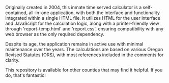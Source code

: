 Originally created in 2004, this inmate time served calculator is a self-contained, all-in-one application, with both the interface and functionality integrated within a single HTML file. 
It utilizes HTML for the user interface and JavaScript for the calculation logic, along with a printer-friendly view through 'report-temp.html' and 'report.css', ensuring compatibility with any web browser as the only required dependency.

Despite its age, the application remains in active use with minimal maintenance over the years. The calculations are based on various Oregon Revised Statutes (ORS), with most references included in the comments for clarity.

This repository is available for other counties that may find it helpful. If you do, that's fantastic!

